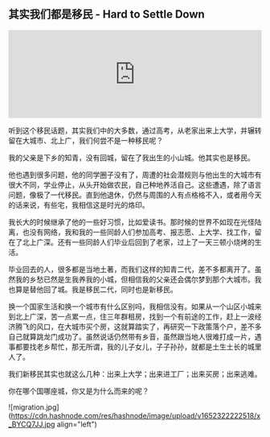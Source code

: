 ## 其实我们都是移民 - Hard to Settle Down

<iframe allow="autoplay *; encrypted-media *; fullscreen *" frameborder="0" height="175" style="width:100%;max-width:660px;overflow:hidden;background:transparent;" sandbox="allow-forms allow-popups allow-same-origin allow-scripts allow-storage-access-by-user-activation allow-top-navigation-by-user-activation" src="https://embed.podcasts.apple.com/cn/podcast/%E5%90%AC%E8%AF%B4%E6%9C%80%E8%BF%91%E5%A5%BD%E5%A4%9A%E4%BA%BA%E9%83%BD%E6%83%B3%E7%A7%BB%E6%B0%91/id1594155052?i=1000559901510"></iframe>

听到这个移民话题，其实我们中的大多数，通过高考，从老家出来上大学，并辗转留在大城市、北上广，我们何尝不是一种移民呢？

我的父亲是下乡的知青，没有回城，留在了我出生的小山城。他其实也是移民。

他也遇到很多问题，他的同学圈子没有了，周遭的社会潜规则与他出生的大城市有很大不同，学业停止，从头开始做农民，自己种地养活自己。这些遭遇，除了语言问题，像极了一代移民。直到他退休，仍然与周围的人有点格格不入，或者用今天的话来说，有些宅，我相信这是时光的烙印。

我长大的时候继承了他的一些好习惯，比如爱读书。那时候的世界不如现在光怪陆离，也没有网络，我和我的一些同龄人们参加高考、报志愿、上大学、找工作，留在了北上广深。还有一些同龄人们毕业后回到了老家，过上了一天三顿小烧烤的生活。

毕业回去的人，很多都是当地土著，而我们这样的知青二代，差不多都离开了。虽然我的乡愁已然是生我养我的小城，但相信我的父亲还会偶尔梦到那个大城市。我也算是替他回了城。我是移民二代，同时也是新移民。

换一个国家生活和换一个城市有什么区别吗，我相信没有。如果从一个山区小城来到北上广深，苦一点累一点，住三年群租房，找到一个有前途的工作，赶上一波经济腾飞的风口，在大城市买个房，这就算踏实了，再研究一下政策落个户，差不多自己就算跳龙门成功了。虽然说话仍然带有乡音，虽然跟当地人很难打成一片，遇事都要找老乡帮忙，那无所谓，我的儿子女儿，子子孙孙，就都是土生土长的城里人了。

我们新移民其实也就这么几种：出来上大学；出来进工厂；出来买房；出来逃难。

你在哪个国哪座城，你又是为什么而来的呢？


![migration.jpg](https://cdn.hashnode.com/res/hashnode/image/upload/v1652322222518/x_BYCQ7JJ.jpg align="left")
